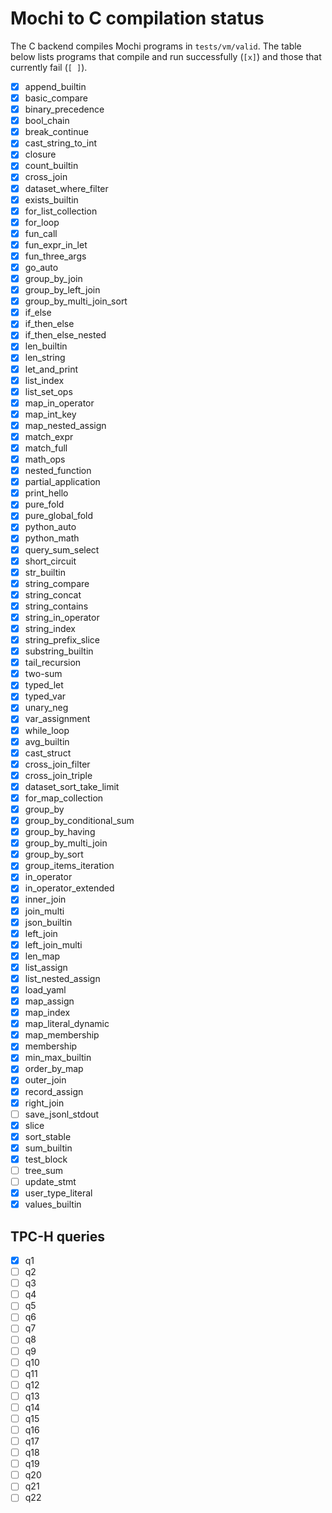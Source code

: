 # Mochi to C compilation status

The C backend compiles Mochi programs in `tests/vm/valid`. The table below lists programs that compile and run successfully (`[x]`) and those that currently fail (`[ ]`).

- [x] append_builtin
- [x] basic_compare
- [x] binary_precedence
- [x] bool_chain
- [x] break_continue
- [x] cast_string_to_int
- [x] closure
- [x] count_builtin
- [x] cross_join
- [x] dataset_where_filter
- [x] exists_builtin
- [x] for_list_collection
- [x] for_loop
- [x] fun_call
- [x] fun_expr_in_let
- [x] fun_three_args
- [x] go_auto
- [x] group_by_join
- [x] group_by_left_join
- [x] group_by_multi_join_sort
- [x] if_else
- [x] if_then_else
- [x] if_then_else_nested
- [x] len_builtin
- [x] len_string
- [x] let_and_print
- [x] list_index
- [x] list_set_ops
- [x] map_in_operator
- [x] map_int_key
- [x] map_nested_assign
- [x] match_expr
- [x] match_full
- [x] math_ops
- [x] nested_function
- [x] partial_application
- [x] print_hello
- [x] pure_fold
- [x] pure_global_fold
- [x] python_auto
- [x] python_math
- [x] query_sum_select
- [x] short_circuit
- [x] str_builtin
- [x] string_compare
- [x] string_concat
- [x] string_contains
- [x] string_in_operator
- [x] string_index
- [x] string_prefix_slice
- [x] substring_builtin
- [x] tail_recursion
- [x] two-sum
- [x] typed_let
- [x] typed_var
- [x] unary_neg
- [x] var_assignment
- [x] while_loop
- [x] avg_builtin
- [x] cast_struct
- [x] cross_join_filter
- [x] cross_join_triple
 - [x] dataset_sort_take_limit
 - [x] for_map_collection
- [x] group_by
- [x] group_by_conditional_sum
- [x] group_by_having
- [x] group_by_multi_join
- [x] group_by_sort
 - [x] group_items_iteration
 - [x] in_operator
- [x] in_operator_extended
- [x] inner_join
- [x] join_multi
- [x] json_builtin
- [x] left_join
- [x] left_join_multi
- [x] len_map
 - [x] list_assign
 - [x] list_nested_assign
- [x] load_yaml
- [x] map_assign
- [x] map_index
- [x] map_literal_dynamic
- [x] map_membership
 - [x] membership
 - [x] min_max_builtin
- [x] order_by_map
- [x] outer_join
 - [x] record_assign
- [x] right_join
- [ ] save_jsonl_stdout
 - [x] slice
 - [x] sort_stable
 - [x] sum_builtin
 - [x] test_block
- [ ] tree_sum
- [ ] update_stmt
 - [x] user_type_literal
 - [x] values_builtin

## TPC-H queries

- [x] q1
- [ ] q2
- [ ] q3
- [ ] q4
- [ ] q5
- [ ] q6
- [ ] q7
- [ ] q8
- [ ] q9
- [ ] q10
- [ ] q11
- [ ] q12
- [ ] q13
- [ ] q14
- [ ] q15
- [ ] q16
- [ ] q17
- [ ] q18
- [ ] q19
- [ ] q20
- [ ] q21
- [ ] q22
